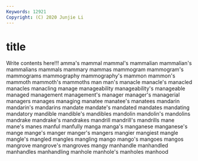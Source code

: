 ```yaml
---
Keywords: 12921
Copyright: (C) 2020 Junjie Li
---
```


# title

Write contents here!!!
amma's 
mammal
mammal's 
mammalian 
mammalian's 
mammalians 
mammals 
mammary 
mammas 
mammogram 
mammogram's 
mammograms
mammography 
mammography's 
mammon 
mammon's 
mammoth 
mammoth's 
mammoths 
man 
man's 
manacle
manacle's 
manacled 
manacles 
manacling 
manage 
manageability 
manageability's 
manageable 
managed 
management
management's 
manager 
manager's 
managerial 
managers 
manages 
managing 
manatee 
manatee's 
manatees
mandarin 
mandarin's 
mandarins 
mandate 
mandate's 
mandated 
mandates 
mandating 
mandatory 
mandible
mandible's 
mandibles 
mandolin 
mandolin's 
mandolins 
mandrake 
mandrake's 
mandrakes 
mandrill 
mandrill's
mandrills 
mane 
mane's 
manes 
manful 
manfully 
manga 
manga's 
manganese 
manganese's
mange 
mange's 
manger 
manger's 
mangers 
mangier 
mangiest 
mangle 
mangle's 
mangled
mangles 
mangling 
mango 
mango's 
mangoes 
mangos 
mangrove 
mangrove's 
mangroves 
mangy
manhandle 
manhandled 
manhandles 
manhandling 
manhole 
manhole's 
manholes 
manhood 
